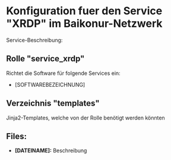 # Konfiguration fuer den Service "XRDP" im Baikonur-Netzwerk
Service-Beschreibung:

## Rolle "service_xrdp"
Richtet die Software für folgende Services ein:
* [SOFTWAREBEZEICHNUNG]

## Verzeichnis "templates"
Jinja2-Templates, welche von der Rolle benötigt werden könnten

## Files:
* **[DATEINAME]:** Beschreibung
